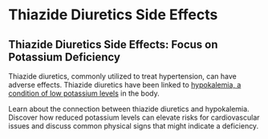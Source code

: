 # Thiazide Diuretics Side Effects

## **Thiazide Diuretics Side Effects: Focus on Potassium Deficiency**

Thiazide diuretics, commonly utilized to treat hypertension, can have adverse effects. Thiazide diuretics have been linked to [hypokalemia, a condition of low potassium levels](https://www.drberg.com/blog/what-causes-hypokalemia) in the body.

Learn about the connection between thiazide diuretics and hypokalemia. Discover how reduced potassium levels can elevate risks for cardiovascular issues and discuss common physical signs that might indicate a deficiency.